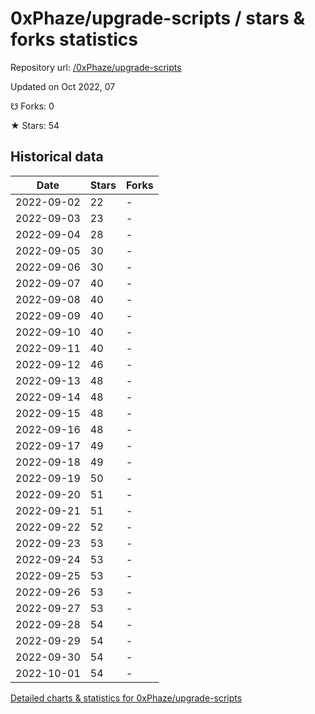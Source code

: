 # 0xPhaze/upgrade-scripts / stars & forks statistics

Repository url: [/0xPhaze/upgrade-scripts](https://github.com/0xPhaze/upgrade-scripts)

Updated on Oct 2022, 07

☋ Forks: 0

★ Stars: 54

## Historical data
| Date | Stars | Forks |
|------|-------|-------|
| 2022-09-02 | 22 | - | 
| 2022-09-03 | 23 | - | 
| 2022-09-04 | 28 | - | 
| 2022-09-05 | 30 | - | 
| 2022-09-06 | 30 | - | 
| 2022-09-07 | 40 | - | 
| 2022-09-08 | 40 | - | 
| 2022-09-09 | 40 | - | 
| 2022-09-10 | 40 | - | 
| 2022-09-11 | 40 | - | 
| 2022-09-12 | 46 | - | 
| 2022-09-13 | 48 | - | 
| 2022-09-14 | 48 | - | 
| 2022-09-15 | 48 | - | 
| 2022-09-16 | 48 | - | 
| 2022-09-17 | 49 | - | 
| 2022-09-18 | 49 | - | 
| 2022-09-19 | 50 | - | 
| 2022-09-20 | 51 | - | 
| 2022-09-21 | 51 | - | 
| 2022-09-22 | 52 | - | 
| 2022-09-23 | 53 | - | 
| 2022-09-24 | 53 | - | 
| 2022-09-25 | 53 | - | 
| 2022-09-26 | 53 | - | 
| 2022-09-27 | 53 | - | 
| 2022-09-28 | 54 | - | 
| 2022-09-29 | 54 | - | 
| 2022-09-30 | 54 | - | 
| 2022-10-01 | 54 | - | 


[Detailed charts & statistics for 0xPhaze/upgrade-scripts](https://reviewgithub.com/rep/0xPhaze/upgrade-scripts)

